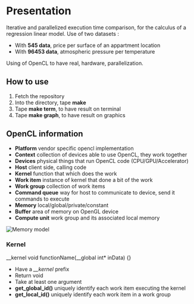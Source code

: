 # Presentation

Iterative and parallelized execution time comparison, for the calculus of a regression linear model. Use of two datasets :

* With __545 data__, price per surface of an appartment location
* With __96453 data__, atmospheric pressure per temperature

Using of OpenCL to have real, hardware, parallelization.

## How to use

1. Fetch the repository
2. Into the directory, tape __make__
3. Tape __make term__, to have result on terminal
4. Tape __make graph__, to have result on graphics

## OpenCL information

* __Platform__ vendor specific opencl implementation
* __Context__ collection of devices able to use OpenCL, they work together
* __Devices__ physical things that run OpenCL code (CPU/GPU/Accelerator)
* __Host__ client side, calling code
* __Kernel__ function that which does the work
* __Work item__ instance of kernel that done a bit of the work
* __Work group__ collection of work items
* __Command queue__ way for host to communicate to device, send it commands to execute
* __Memory__ local/global/private/constant
* __Buffer__ area of memory on OpenGL device
* __Compute unit__ work group and its associated local memory

![Memory model](https://www.researchgate.net/profile/Ruben_Salvador2/publication/319285029/figure/fig1/AS:573204617850880@1513674038094/OpenCL-model-From-https-wwwkhronosorg.png)

### Kernel

__kernel void functionName(__global int* inData) {}

* Have a *__kernel* prefix
* Return void
* Take at least one argument
* __get_global_id()__ uniquely identify each work item executing the kernel
* __get_local_id()__ uniquely identify each work item in a work group
